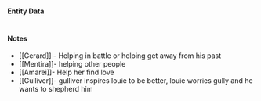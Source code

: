 #### Entity Data

#

#### Notes

- [[Gerard]] - Helping in battle or helping get away from his past
- [[Mentira]]- helping other people
- [[Amarei]]- Help her find love
- [[Gulliver]]- gulliver inspires louie to be better, louie worries gully and he wants to shepherd him
